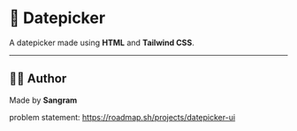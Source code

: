 # 📅 Datepicker

A datepicker made using **HTML** and **Tailwind CSS**.

---

## 🧑‍💻 Author

Made by **Sangram**


problem statement: 
https://roadmap.sh/projects/datepicker-ui

